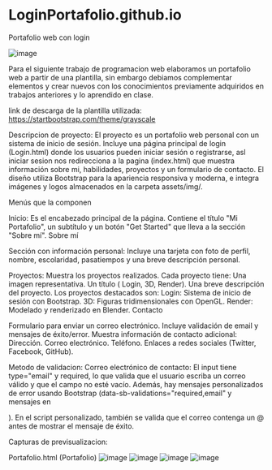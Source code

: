 # LoginPortafolio.github.io
Portafolio web con login 

![image](https://github.com/user-attachments/assets/8ca8cf22-a3d1-4563-8849-7911dfdc554a)

Para el siguiente trabajo de programacion web elaboramos un portafolio web a partir de una plantilla, sin embargo debiamos complementar elementos y crear nuevos con los conocimientos previamente adquiridos en trabajos anteriores y lo aprendido en clase.


link de descarga de la plantilla utilizada: https://startbootstrap.com/theme/grayscale


Descripcion de proyecto:
El proyecto es un portafolio web personal con un sistema de inicio de sesión. Incluye una página principal de login (Login.html) donde los usuarios pueden iniciar sesión o registrarse, asl iniciar sesion nos redirecciona a la pagina (index.html) que muestra información sobre mi, habilidades, proyectos y un formulario de contacto. El diseño utiliza Bootstrap para la apariencia responsiva y moderna, e integra imágenes y logos almacenados en la carpeta assets/img/.

Menús que la componen

Inicio:
Es el encabezado principal de la página.
Contiene el título "Mi Portafolio", un subtítulo y un botón "Get Started" que lleva a la sección "Sobre mí".
Sobre mí

Sección con información personal:
Incluye una tarjeta con foto de perfil, nombre, escolaridad, pasatiempos y una breve descripción personal.

Proyectos:
Muestra los proyectos realizados.
Cada proyecto tiene:
Una imagen representativa.
Un título ( Login, 3D, Render).
Una breve descripción del proyecto.
Los proyectos destacados son:
Login: Sistema de inicio de sesión con Bootstrap.
3D: Figuras tridimensionales con OpenGL.
Render: Modelado y renderizado en Blender.
Contacto

Formulario para enviar un correo electrónico.
Incluye validación de email y mensajes de éxito/error.
Muestra información de contacto adicional:
Dirección.
Correo electrónico.
Teléfono.
Enlaces a redes sociales (Twitter, Facebook, GitHub).

Metodo de validacion:
Correo electrónico de contacto:
El input tiene type="email" y required, lo que valida que el usuario escriba un correo válido y que el campo no esté vacío.
Además, hay mensajes personalizados de error usando Bootstrap (data-sb-validations="required,email" y mensajes en <div class="invalid-feedback">).
En el script personalizado, también se valida que el correo contenga un @ antes de mostrar el mensaje de éxito.

Capturas de previsualizacion:

Portafolio.html (Portafolio)
![image](https://github.com/user-attachments/assets/16db69ee-645f-4d60-8955-5299aa5be8ba)
![image](https://github.com/user-attachments/assets/ef7d7e05-f577-4b20-bd91-2714c119a392)
![image](https://github.com/user-attachments/assets/57828a5c-25b1-4bca-9889-e136ad4b67fd)
![image](https://github.com/user-attachments/assets/224c3bfd-1944-43b8-ae8e-bb411d652115)
